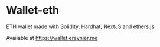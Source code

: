 # Wallet-eth

ETH wallet made with Solidity, Hardhat, NextJS and ethers.js

Available at https://wallet.ereynier.me

